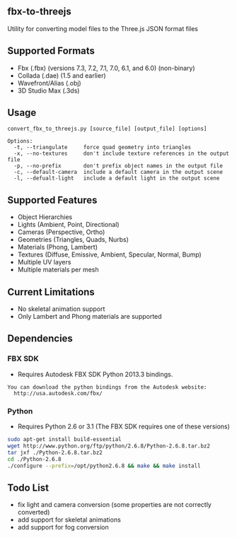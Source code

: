## fbx-to-threejs

Utility for converting model files to the Three.js JSON format files

## Supported Formats

* Fbx (.fbx) (versions 7.3, 7.2, 7.1, 7.0, 6.1, and 6.0) (non-binary)
* Collada (.dae) (1.5 and earlier) 
* Wavefront/Alias (.obj)
* 3D Studio Max (.3ds)

## Usage 

```
convert_fbx_to_threejs.py [source_file] [output_file] [options]

Options:
  -t, --triangulate     force quad geometry into triangles
  -x, --no-textures     don't include texture references in the output file
  -p, --no-prefix       don't prefix object names in the output file
  -c, --default-camera  include a default camera in the output scene
  -l, --defualt-light   include a default light in the output scene
```

## Supported Features

* Object Hierarchies
* Lights (Ambient, Point, Directional)
* Cameras (Perspective, Ortho)
* Geometries (Triangles, Quads, Nurbs)
* Materials (Phong, Lambert)
* Textures (Diffuse, Emissive, Ambient, Specular, Normal, Bump)
* Multiple UV layers
* Multiple materials per mesh

## Current Limitations

* No skeletal animation support
* Only Lambert and Phong materials are supported

## Dependencies

### FBX SDK
* Requires Autodesk FBX SDK Python 2013.3 bindings. 

```
You can download the python bindings from the Autodesk website: 
  http://usa.autodesk.com/fbx/
```

### Python
* Requires Python 2.6 or 3.1 (The FBX SDK requires one of these versions)

``` bash
sudo apt-get install build-essential
wget http://www.python.org/ftp/python/2.6.8/Python-2.6.8.tar.bz2
tar jxf ./Python-2.6.8.tar.bz2
cd ./Python-2.6.8
./configure --prefix=/opt/python2.6.8 && make && make install
```

## Todo List

* fix light and camera conversion (some properties are not correctly converted)
* add support for skeletal animations
* add support for fog conversion
